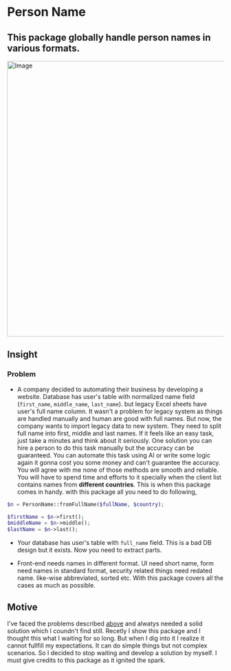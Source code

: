 # Person Name

## This package globally handle person names in various formats.

<img src="https://github.com/user-attachments/assets/ef6088e7-4de5-45c2-b804-0c46b27c918e" width="640" alt="Image"/>

## Insight

### Problem

- A company decided to automating their business by developing a website. Database has user's table with normalized name field (`first_name`, `middle_name`, `last_name`).
  but legacy Excel sheets have user's full name column. It wasn't a problem for legacy system as things are handled manually and human are good with full names.
  But now, the company wants to import legacy data to new system. They need to split full name into first, middle and last names.
  If it feels like an easy task, just take a minutes and think about it seriously. One solution you can hire a person to do this task manually but
  the accuracy can be guaranteed. You can automate this task using AI or write some logic again it gonna cost you some money and can't guarantee the accuracy.
  You will agree with me none of those methods are smooth and reliable. You will have to spend time and efforts to it specially when the client list 
  contains names from **different countries**. This is when this package comes in handy. with this package all you need to do following,
```php
$n = PersonName::fromFullName($fullName, $country);

$firstName = $n->first();
$middleName = $n->middle();
$lastName = $n->last();
```
  
- Your database has user's table with `full_name` field. This is a bad DB design but it exists. Now you need to extract parts.

- Front-end needs names in different format. UI need short name, form need names in standard format, security related things need redated name.
  like-wise abbreviated, sorted etc. With this package covers all the cases as much as possible.

## Motive
 I've faced the problems described [above](#problem) and alwatys needed a solid solution which I coundn't find still. Recetly I show this package
and I thought this what I waiting for so long. But when I dig into it I realize it cannot fullfill my expectations. It can do simple things but not complex 
scenarios. So I decided to stop waiting and develop a solution by myself. I must give credits to this package as it ignited the spark.

